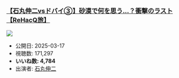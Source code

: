 ### [【石丸伸二vsドバイ③】砂漠で何を思う…？衝撃のラスト【ReHacQ旅】](https://www.youtube.com/watch?v=fk-rs7gdaxM)
[![](https://img.youtube.com/vi/fk-rs7gdaxM/sddefault.jpg)](https://www.youtube.com/watch?v=fk-rs7gdaxM)
-   公開日: 2025-03-17
-   視聴数: 171,297
-   **いいね数: 4,784**
-   出演者: [石丸伸二](/rehacq_fan/people/石丸伸二 "wikilink")
